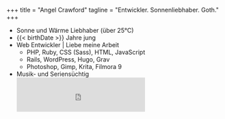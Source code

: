 +++
title = "Angel Crawford"
tagline = "Entwickler. Sonnenliebhaber. Goth."
+++

* Sonne und Wärme Liebhaber (über 25°C)
* {{< birthDate >}} Jahre jung
* Web Entwickler | Liebe meine Arbeit
  * PHP, Ruby, CSS (Sass), HTML, JavaScript
  * Rails, WordPress, Hugo, Grav
  * Photoshop, Gimp, Krita, Filmora 9
* Musik- und Seriensüchtig<br />
  <iframe src="https://open.spotify.com/embed/playlist/520act29dQq3SDNilMbpfd" width="300" height="80" frameborder="0" allowtransparency="true" allow="encrypted-media"></iframe>

